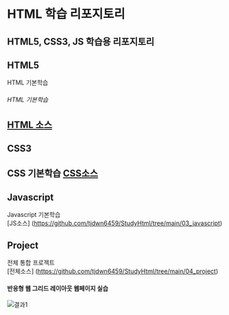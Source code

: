 # HTML 학습 리포지토리
HTML5, CSS3, JS 학습용 리포지토리
--------------------------------


## HTML5
HTML 기본학습

###### HTML 기본학습
[HTML 소스](https://github.com/tjdwn6459/StudyHtml/tree/main/01_HTML)
-----------------------------
## CSS3
CSS 기본학습
[CSS소스](https://github.com/tjdwn6459/StudyHtml/tree/main/02_CSS)
-----------------------------

## Javascript
Javascript 기본학습 <br>
[JS소스] (https://github.com/tjdwn6459/StudyHtml/tree/main/03_javascript)


## Project
전체 통합 프로젝트<br>
[전체소스] (https://github.com/tjdwn6459/StudyHtml/tree/main/04_project)

#### 반응형 웹 그리드 레이아웃 웹페이지 실습
![결과1]()
